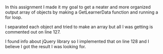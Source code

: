 In this assignment I made it my goal to get a neater and more organized output array of objects by making a GetLearnerData function and running a for loop.

I separated each object and tried to make an array but all I was getting is commented out on line 127.

I found info about jQuery library so I implemented that on line 128 and I believe I got the result I was looking for.

